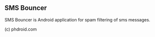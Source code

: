 SMS Bouncer
-----------

SMS Bouncer is Android application for spam filtering of sms messages.

(c) phdroid.com

